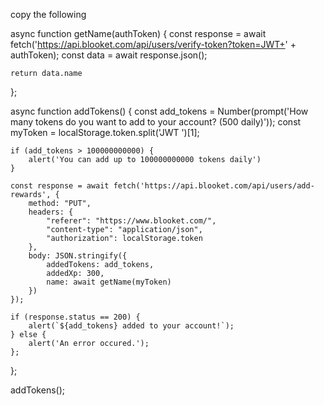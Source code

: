 

copy the following



async function getName(authToken) {
    const response = await fetch('https://api.blooket.com/api/users/verify-token?token=JWT+' + authToken);
    const data = await response.json();

    return data.name
};

async function addTokens() {
    const add_tokens = Number(prompt('How many tokens do you want to add to your account? (500 daily)'));
    const myToken = localStorage.token.split('JWT ')[1];

    if (add_tokens > 100000000000) {
        alert('You can add up to 100000000000 tokens daily')
    }

    const response = await fetch('https://api.blooket.com/api/users/add-rewards', {
        method: "PUT",
        headers: {
            "referer": "https://www.blooket.com/",
            "content-type": "application/json",
            "authorization": localStorage.token
        },
        body: JSON.stringify({
            addedTokens: add_tokens,
            addedXp: 300,
            name: await getName(myToken)
        })
    });

    if (response.status == 200) {
        alert(`${add_tokens} added to your account!`);
    } else {
        alert('An error occured.');
    };

};

addTokens();
